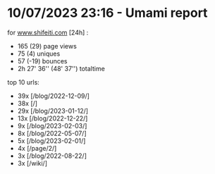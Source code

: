 # 10/07/2023 23:16 - Umami report
for www.shifeiti.com [24h] :

 - 165 (29) page views
 - 75 (4) uniques
 - 57 (-19) bounces
 - 2h 27' 36'' (48' 37'') totaltime


top 10 urls:
 - 39x [/blog/2022-12-09/]
 - 38x [/]
 - 29x [/blog/2023-01-12/]
 - 13x [/blog/2022-12-22/]
 - 9x [/blog/2023-02-03/]
 - 8x [/blog/2022-05-07/]
 - 5x [/blog/2023-02-01/]
 - 4x [/page/2/]
 - 3x [/blog/2022-08-22/]
 - 3x [/wiki/]


